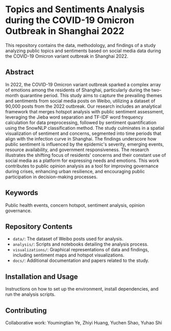 # Topics and Sentiments Analysis during the COVID-19 Omicron Outbreak in Shanghai 2022

This repository contains the data, methodology, and findings of a study analyzing public topics and sentiments based on social media data during the COVID-19 Omicron variant outbreak in Shanghai 2022.

## Abstract

In 2022, the COVID-19 Omicron variant outbreak sparked a complex array of emotions among the residents of Shanghai, particularly during the two-month quarantine period. This study aims to capture the prevailing themes and sentiments from social media posts on Weibo, utilizing a dataset of 90,000 posts from the 2022 outbreak. Our research includes an analytical framework that merges hotspot analysis with public sentiment assessment, leveraging the Jieba word separation and TF-IDF word frequency calculation for data preprocessing, followed by sentiment quantification using the SnowNLP classification method. The study culminates in a spatial visualization of sentiment and concerns, segmented into time periods that align with the infection curve in Shanghai. The findings underscore how public sentiment is influenced by the epidemic's severity, emerging events, resource availability, and government responsiveness. The research illustrates the shifting focus of residents' concerns and their constant use of social media as a platform for expressing needs and emotions. This work contributes to public opinion analysis as a tool for improving governance during crises, enhancing urban resilience, and encouraging public participation in decision-making processes.

## Keywords

Public health events, concern hotspot, sentiment analysis, opinion governance.

## Repository Contents

- `data/`: The dataset of Weibo posts used for analysis.
- `analysis/`: Scripts and notebooks detailing the analysis process.
- `visualizations/`: Graphical representations of data and findings, including sentiment maps and hotspot visualizations.
- `docs/`: Additional documentation and papers related to the study.

## Installation and Usage

Instructions on how to set up the environment, install dependencies, and run the analysis scripts.

## Contributing

Collaborative work: Youmingtian Ye, Zhiyi Huang, Yuchen Shao, Yuhao Shi
